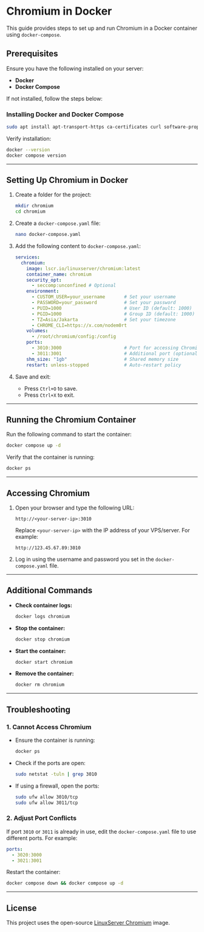# Chromium in Docker

This guide provides steps to set up and run Chromium in a Docker container using `docker-compose`.

## Prerequisites
Ensure you have the following installed on your server:
- **Docker**
- **Docker Compose**

If not installed, follow the steps below:

### Installing Docker and Docker Compose
```bash
sudo apt install apt-transport-https ca-certificates curl software-properties-common -y && curl -fsSL https://download.docker.com/linux/ubuntu/gpg | sudo apt-key add - && sudo add-apt-repository "deb [arch=amd64] https://download.docker.com/linux/ubuntu focal stable" && sudo apt-get install docker-ce docker-ce-cli containerd.io docker-compose-plugin -y
```

Verify installation:
```bash
docker --version
docker compose version
```

---

## Setting Up Chromium in Docker
1. Create a folder for the project:
   ```bash
   mkdir chromium
   cd chromium
   ```

2. Create a `docker-compose.yaml` file:
   ```bash
   nano docker-compose.yaml
   ```

3. Add the following content to `docker-compose.yaml`:
   ```yaml
   services:
     chromium:
       image: lscr.io/linuxserver/chromium:latest
       container_name: chromium
       security_opt:
         - seccomp:unconfined # Optional
       environment:
         - CUSTOM_USER=your_username       # Set your username
         - PASSWORD=your_password          # Set your password
         - PUID=1000                       # User ID (default: 1000)
         - PGID=1000                       # Group ID (default: 1000)
         - TZ=Asia/Jakarta                 # Set your timezone
         - CHROME_CLI=https://x.com/nodem0rt
       volumes:
         - /root/chromium/config:/config
       ports:
         - 3010:3000                       # Port for accessing Chromium
         - 3011:3001                       # Additional port (optional)
       shm_size: "1gb"                     # Shared memory size
       restart: unless-stopped             # Auto-restart policy
   ```

4. Save and exit:
   - Press `Ctrl+O` to save.
   - Press `Ctrl+X` to exit.

---

## Running the Chromium Container
Run the following command to start the container:
```bash
docker compose up -d
```

Verify that the container is running:
```bash
docker ps
```

---

## Accessing Chromium
1. Open your browser and type the following URL:
   ```
   http://<your-server-ip>:3010
   ```
   Replace `<your-server-ip>` with the IP address of your VPS/server. For example:
   ```
   http://123.45.67.89:3010
   ```

2. Log in using the username and password you set in the `docker-compose.yaml` file.

---

## Additional Commands
- **Check container logs:**
  ```bash
  docker logs chromium
  ```

- **Stop the container:**
  ```bash
  docker stop chromium
  ```

- **Start the container:**
  ```bash
  docker start chromium
  ```

- **Remove the container:**
  ```bash
  docker rm chromium
  ```

---

## Troubleshooting
### 1. Cannot Access Chromium
- Ensure the container is running:
  ```bash
  docker ps
  ```
- Check if the ports are open:
  ```bash
  sudo netstat -tuln | grep 3010
  ```
- If using a firewall, open the ports:
  ```bash
  sudo ufw allow 3010/tcp
  sudo ufw allow 3011/tcp
  ```

### 2. Adjust Port Conflicts
If port `3010` or `3011` is already in use, edit the `docker-compose.yaml` file to use different ports. For example:
```yaml
ports:
  - 3020:3000
  - 3021:3001
```
Restart the container:
```bash
docker compose down && docker compose up -d
```

---

## License
This project uses the open-source [LinuxServer Chromium](https://hub.docker.com/r/linuxserver/chromium) image.
